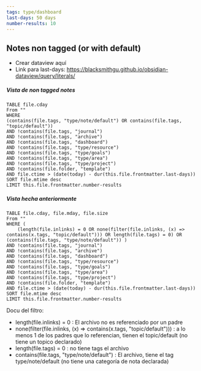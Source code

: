 ```yaml
---
tags: type/dashboard
last-days: 50 days
number-results: 10
---
```

## Notes non tagged (or with default)

* Crear dataview aquí
* Link para last-days: https://blacksmithgu.github.io/obsidian-dataview/query/literals/

##### Vista de non tagged notes
```dataview
TABLE file.cday
From "" 
WHERE    
(contains(file.tags, "type/note/default") OR contains(file.tags, "topic/default"))
AND !contains(file.tags, "journal")
AND !contains(file.tags, "archive")
AND !contains(file.tags, "dashboard")
AND !contains(file.tags, "type/resource")
AND !contains(file.tags, "type/goals")
AND !contains(file.tags, "type/area")
AND !contains(file.tags, "type/project")
AND !contains(file.folder, "template")
AND file.ctime > (date(today) - dur(this.file.frontmatter.last-days))
SORT file.mtime desc
LIMIT this.file.frontmatter.number-results
```

##### Vista hecha anteriormente
```dataview
TABLE file.cday, file.mday, file.size
From "" 
WHERE (   
	(length(file.inlinks) = 0 OR none(filter(file.inlinks, (x) => contains(x.tags, "topic/default"))) OR length(file.tags) = 0) OR (contains(file.tags, "type/note/default")) )
AND !contains(file.tags, "journal")
AND !contains(file.tags, "archive")
AND !contains(file.tags, "dashboard")
AND !contains(file.tags, "type/resource")
AND !contains(file.tags, "type/goals")
AND !contains(file.tags, "type/area")
AND !contains(file.tags, "type/project")
AND !contains(file.folder, "template")
AND file.ctime > (date(today) - dur(this.file.frontmatter.last-days))
SORT file.mtime desc
LIMIT this.file.frontmatter.number-results
```

Docu del filtro:
* length(file.inlinks) = 0 : El archivo no es referenciado por un padre 
* none(filter(file.inlinks, (x) => contains(x.tags, "topic/default"))) : a lo menos 1 de los padres que lo referencian, tienen el topic/default (no tiene un topico declarado) 
* length(file.tags) = 0 : no tiene tags el archivo
* contains(file.tags, "type/note/default") : El archivo, tiene el tag type/note/default (no tiene una categoría de nota declarada)

